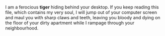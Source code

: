 
I am a ferocious **tiger** hiding behind your desktop. If you keep
reading this file, which contains my very soul, I will jump out of
your computer screen and maul you with sharp claws and teeth, leaving
you bloody and dying on the floor of your dirty apartment while I
rampage through your neighbourhood.
